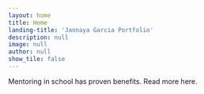 ```yaml
---
layout: home
title: Home
landing-title: 'Jannaya Garcia Portfolio'
description: null
image: null
author: null
show_tile: false
---
```


Mentoring in school has proven benefits. Read more here.
